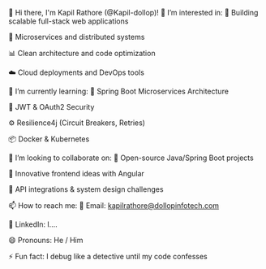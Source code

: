 👋 Hi there, I'm Kapil Rathore (@Kapil-dollop)!
👀 I’m interested in:
🧠 Building scalable full-stack web applications

📱 Microservices and distributed systems

📊 Clean architecture and code optimization

☁️ Cloud deployments and DevOps tools

🌱 I’m currently learning:
🧩 Spring Boot Microservices Architecture

🔐 JWT & OAuth2 Security

⚙️ Resilience4j (Circuit Breakers, Retries)

📦 Docker & Kubernetes

💞️ I’m looking to collaborate on:
🚀 Open-source Java/Spring Boot projects

🧪 Innovative frontend ideas with Angular

🔗 API integrations & system design challenges

📫 How to reach me:
📧 Email: kapilrathore@dollopinfotech.com

💼 LinkedIn: l....

😄 Pronouns:
He / Him

⚡ Fun fact:
I debug like a detective until my code confesses 
